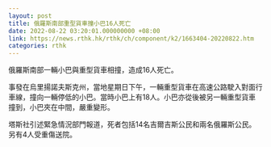 ```yaml
---
layout: post
title: 俄羅斯南部重型貨車撞小巴16人死亡
date: 2022-08-22 03:20:01.000000000 +08:00
link: https://news.rthk.hk/rthk/ch/component/k2/1663404-20220822.htm
categories: rthk
---
```


俄羅斯南部一輛小巴與重型貨車相撞，造成16人死亡。

事發在烏里揚諾夫斯克州，當地星期日下午，一輛重型貨車在高速公路駛入對面行車線，撞向一輛停低的小巴。當時小巴上有18人。小巴亦從後被另一輛重型貨車撞到，小巴夾在中間，嚴重變形。

塔斯社引述緊急情況部門報道，死者包括14名吉爾吉斯公民和兩名俄羅斯公民。另有4人受重傷送院。
